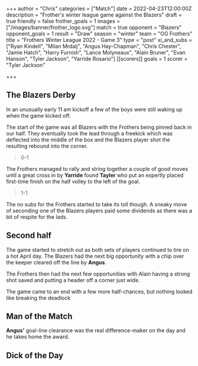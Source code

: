 +++
author = "Chris"
categories = ["Match"]
date = 2022-04-23T12:00:00Z
description = "Frother's winter league game against the Blazers"
draft = true
friendly = false
frother_goals = 1
images = ["/images/banner/frother_logo.svg"]
match = true
opponent = "Blazers"
opponent_goals = 1
result = "Draw"
season = "winter"
team = "OG Frothers"
title = "Frothers Winter League 2022 - Game 3"
type = "post"
xi_and_subs = ["Ryan Kindell", "Milan Mrdalj", "Angus Hay-Chapman", "Chris Chester", "Jamie Hatch", "Harry Furnish", "Lance Molyneaux", "Alain Bruner", "Evan Hanson", "Tyler Jackson", "Yarride Rosario"]
[[scorers]]
goals = 1
scorer = "Tyler Jackson"

+++
## The Blazers Derby

In an unusually early 11 am kickoff a few of the boys were still waking up when the game kicked off.

The start of the game was all Blazers with the Frothers being pinned back in our half. They eventually took the lead through a freekick which was deflected into the middle of the box and the Blazers player shot the resulting rebound into the corner.

> 0-1

The Frothers managed to rally and string together a couple of good moves until a great cross in by **Yarride** found **Tayler** who put an expertly placed first-time finish on the half volley to the left of the goal.

> 1-1

The no subs for the Frothers started to take its toll though. A sneaky move of seconding one of the Blazers players paid some dividends as there was a bit of respite for the lads.

## Second half

The game started to stretch out as both sets of players continued to tire on a hot April day. The Blazers had the next big opportunity with a chip over the keeper cleared off the line by **Angus**.

The Frothers then had the next few opportunities with Alain having a strong shot saved and putting a header off a corner just wide.

The game came to an end with a few more half-chances, but nothing looked like breaking the deadlock

## Man of the Match

**Angus'** goal-line clearance was the real difference-maker on the day and he takes home the award.

## Dick of the Day